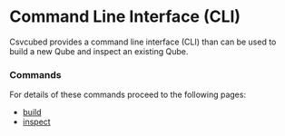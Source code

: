 # Command Line Interface (CLI)

Csvcubed provides a command line interface (CLI) than can be used to build a new Qube and inspect an existing Qube.

### Commands
For details of these commands proceed to the following pages:

* [build](./build-command.md)
* [inspect](./inspect-command.md)

